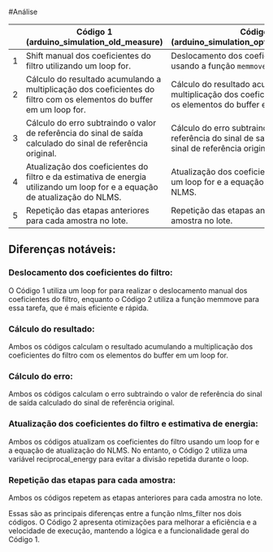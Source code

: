 
#Análise

| | Código 1 (arduino_simulation_old_measure)  | Código 2 (arduino_simulation_optimization_measure) 
| --- | --- | --- |
| 1 | Shift manual dos coeficientes do filtro utilizando um loop for. |Deslocamento dos coeficientes do filtro usando a função `memmove`. |
| 2 | Cálculo do resultado acumulando a multiplicação dos coeficientes do filtro com os elementos do buffer em um loop for. | Cálculo do resultado acumulando a multiplicação dos coeficientes do filtro com os elementos do buffer em um loop for. |
| 3 | Cálculo do erro subtraindo o valor de referência do sinal de saída calculado do sinal de referência original.| Cálculo do erro subtraindo o valor de referência do sinal de saída calculado do sinal de referência original.|
| 4 | Atualização dos coeficientes do filtro e da estimativa de energia utilizando um loop for e a equação de atualização do NLMS.| Atualização dos coeficientes do filtro usando um loop for e a equação de atualização do NLMS.|
| 5 | Repetição das etapas anteriores para cada amostra no lote.| Repetição das etapas anteriores para cada amostra no lote.|


## Diferenças notáveis:

### Deslocamento dos coeficientes do filtro:

 O Código 1 utiliza um loop for para realizar o deslocamento manual dos coeficientes do filtro, enquanto o Código 2 utiliza a função memmove para essa tarefa, que é mais eficiente e rápida.

### Cálculo do resultado: 
  Ambos os códigos calculam o resultado acumulando a multiplicação dos coeficientes do filtro com os elementos do buffer em um loop for.

### Cálculo do erro: 
Ambos os códigos calculam o erro subtraindo o valor de referência do sinal de saída calculado do sinal de referência original.

### Atualização dos coeficientes do filtro e estimativa de energia: 
Ambos os códigos atualizam os coeficientes do filtro usando um loop for e a equação de atualização do NLMS. No entanto, o Código 2 utiliza uma variável reciprocal_energy para evitar a divisão repetida durante o loop.

### Repetição das etapas para cada amostra: 
Ambos os códigos repetem as etapas anteriores para cada amostra no lote.

Essas são as principais diferenças entre a função nlms_filter nos dois códigos. O Código 2 apresenta otimizações para melhorar a eficiência e a velocidade de execução, mantendo a lógica e a funcionalidade geral do Código 1.
